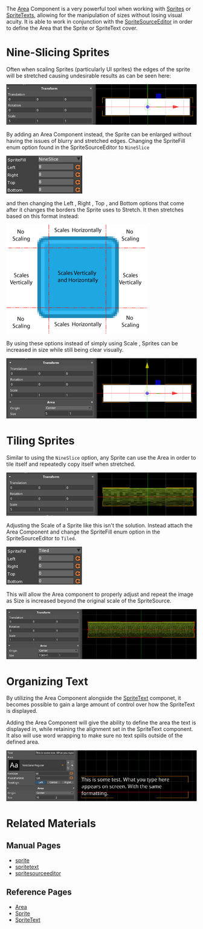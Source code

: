 The [Area](https://github.com/ZilchEngine/ZilchDocs/blob/master/code_reference/class_reference/area.markdown) Component is a very powerful tool when working with [Sprites](https://github.com/ZilchEngine/ZilchDocs/blob/master/zero_editor_documentation/zeromanual/graphics/sprites/sprite.markdown) or [SpriteTexts](https://github.com/ZilchEngine/ZilchDocs/blob/master/zero_editor_documentation/zeromanual/graphics/sprites/spritetext.markdown), allowing for the manipulation of sizes without losing visual acuity. It is able to work in conjunction with the [SpriteSourceEditor](https://github.com/ZilchEngine/ZilchDocs/blob/master/zero_editor_documentation/zeromanual/graphics/sprites/spritesourceeditor.markdown) in order to define the Area that the Sprite or SpriteText cover.

 # Nine-Slicing Sprites
Often when scaling Sprites (particularly UI sprites) the edges of the sprite will be stretched causing undesirable results as can be seen here:



![Stretched](https://raw.githubusercontent.com/ZilchEngine/ZilchFiles/master/doc_files/47770.png)


By adding an Area Component instead, the Sprite can be enlarged without having the issues of blurry and stretched edges. Changing the SpriteFill enum option found in the SpriteSourceEditor to `NineSlice`



![ninesliceoptions](https://raw.githubusercontent.com/ZilchEngine/ZilchFiles/master/doc_files/1150.png)


and then changing the Left , Right , Top , and Bottom  options that come after it changes the borders the Sprite uses to Stretch. It then stretches based on this format instead:



![nineslicedemo](https://raw.githubusercontent.com/ZilchEngine/ZilchFiles/master/doc_files/1151.png)


By using these options instead of simply using Scale , Sprites can be increased in size while still being clear visually.



![WithArea](https://raw.githubusercontent.com/ZilchEngine/ZilchFiles/master/doc_files/47772.png)


 # Tiling Sprites
Similar to using the `NineSlice` option, any Sprite can use the Area in order to tile itself and repeatedly copy itself when stretched. 



![TileNoArea](https://raw.githubusercontent.com/ZilchEngine/ZilchFiles/master/doc_files/47774.png)


Adjusting the Scale of a Sprite like this isn't the solution. Instead attach the Area Component and change the SpriteFill enum option in the SpriteSourceEditor to `Tiled`.



![tiledoptions](https://raw.githubusercontent.com/ZilchEngine/ZilchFiles/master/doc_files/1154.png)


This will allow the Area component to properly adjust and repeat the image as Size  is increased beyond the original scale of the SpriteSource. 



![Tiled](https://raw.githubusercontent.com/ZilchEngine/ZilchFiles/master/doc_files/47776.png)


 # Organizing Text

By utilizing the Area Component alongside the [SpriteText](https://github.com/ZilchEngine/ZilchDocs/blob/master/zero_editor_documentation/zeromanual/graphics/sprites/spritetext.markdown) componet, it becomes possible to gain a large amount of control over how the SpriteText is displayed.

Adding the Area Component will give the ability to define the area the text is displayed in, while retaining the alignment set in the SpriteText component. It also will use word wrapping to make sure no text spills outside of the defined area.



![Text](https://raw.githubusercontent.com/ZilchEngine/ZilchFiles/master/doc_files/47782.gif)


 # Related Materials
 ## Manual Pages
- [sprite](https://github.com/ZilchEngine/ZilchDocs/blob/master/zero_editor_documentation/zeromanual/graphics/sprites/sprite.markdown)
- [spritetext](https://github.com/ZilchEngine/ZilchDocs/blob/master/zero_editor_documentation/zeromanual/graphics/sprites/spritetext.markdown)
- [spritesourceeditor](https://github.com/ZilchEngine/ZilchDocs/blob/master/zero_editor_documentation/zeromanual/graphics/sprites/spritesourceeditor.markdown)

 ## Reference Pages
- [Area](https://github.com/ZilchEngine/ZilchDocs/blob/master/code_reference/class_reference/area.markdown)
- [Sprite](https://github.com/ZilchEngine/ZilchDocs/blob/master/code_reference/class_reference/sprite.markdown) 
- [SpriteText](https://github.com/ZilchEngine/ZilchDocs/blob/master/code_reference/class_reference/spritetext.markdown) 

 